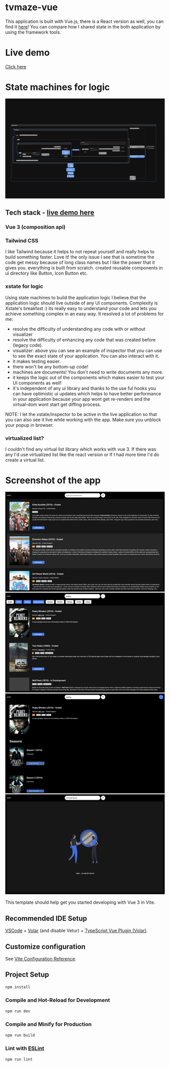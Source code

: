 # tvmaze-vue

This application is built with Vue.js, there is a React version as well, you can find it [here](https://github.com/alirezavalizade/tvmaze)! You can compare how I shared state in the both application by using the framework tools.

# Live demo

[Click here](https://tranquil-cranachan-e80665.netlify.app/)

# State machines for logic

![app-logic-overview](./public/app-logic-overview.gif?raw=true)

## Tech stack - [live demo here](https://tranquil-cranachan-e80665.netlify.app/)

### Vue 3 (composition api)

### Tailwind CSS

I like Tailwind because it helps to not repeat yourself and really helps to build something faster. Love it! the only issue I see that is sometime the code get messy because of long class names but I like the power that it gives you. everything is built from scratch. created reusable components in ui directory like Button, Icon Button etc.

### xstate for logic

Using state machines to build the application logic I believe that the application logic should live outside of any UI components. Complexity is Xstate's breakfast :) its really easy to understand your code and lets you achieve something complex in an easy way. It resolved a lot of problems for me:

- resolve the difficulty of understanding any code with or without visualizer
- resolve the difficulty of enhancing any code that was created before (legacy code).
- visualizer: above you can see an example of inspector that you can use to see the exact state of your application. You can also interact with it.
- it makes testing easier.
- there won't be any bottom-up code!
- machines are documents! You don't need to write documents any more.
- it keeps the logic out of the components which makes easier to test your UI components as well!
- it's independent of any ui library and thanks to the use ful hooks you can have optimistic ui updates which helps to have better performance in your application because your app wont get re-renders and the virtual-dom wont start get diffing process.

NOTE: I let the xstate/inspector to be active in the live application so that you can also see it live while working with the app. Make sure you unblock your popup in browser.

### virtualized list?

I couldn't find any virtual list library which works with vue 3. If there was any I'd use virtualized list like the react version or If I had more time I'd do create a virtual list.

# Screenshot of the app

![app-screenshot](./public/screenshot.png?raw=true)
![app-screenshot](./public/filter.png?raw=true)
![app-screenshot](./public/show-detail.png?raw=true)
![app-screenshot](./public/no-result-found.png?raw=true)

This template should help get you started developing with Vue 3 in Vite.

## Recommended IDE Setup

[VSCode](https://code.visualstudio.com/) + [Volar](https://marketplace.visualstudio.com/items?itemName=Vue.volar) (and disable Vetur) + [TypeScript Vue Plugin (Volar)](https://marketplace.visualstudio.com/items?itemName=Vue.vscode-typescript-vue-plugin).

## Customize configuration

See [Vite Configuration Reference](https://vitejs.dev/config/).

## Project Setup

```sh
npm install
```

### Compile and Hot-Reload for Development

```sh
npm run dev
```

### Compile and Minify for Production

```sh
npm run build
```

### Lint with [ESLint](https://eslint.org/)

```sh
npm run lint
```
